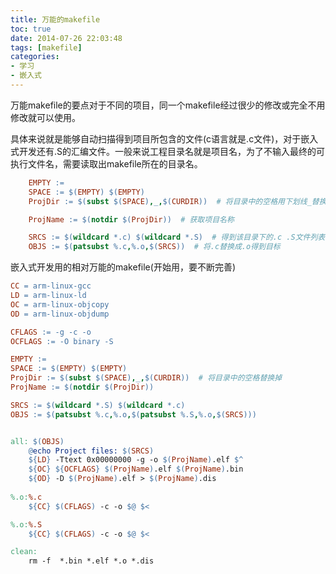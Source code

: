 ```yaml
---
title: 万能的makefile
toc: true
date: 2014-07-26 22:03:48
tags: [makefile]
categories:
- 学习
- 嵌入式
---
```

万能makefile的要点对于不同的项目，同一个makefile经过很少的修改或完全不用修改就可以使用。

具体来说就是能够自动扫描得到项目所包含的文件(c语言就是.c文件)，对于嵌入式开发还有.S的汇编文件。一般来说工程目录名就是项目名，为了不输入最终的可执行文件名，需要读取出makefile所在的目录名。
<!-- more -->
``` makefile
    EMPTY :=
    SPACE := $(EMPTY) $(EMPTY)
    ProjDir := $(subst $(SPACE),_,$(CURDIR))  # 将目录中的空格用下划线_替换掉

    ProjName := $(notdir $(ProjDir))  # 获取项目名称

    SRCS := $(wildcard *.c) $(wildcard *.S)  # 得到该目录下的.c .S文件列表
    OBJS := $(patsubst %.c,%.o,$(SRCS))  # 将.c替换成.o得到目标
```

嵌入式开发用的相对万能的makefile(开始用，要不断完善)

``` makefile
CC = arm-linux-gcc
LD = arm-linux-ld
OC = arm-linux-objcopy
OD = arm-linux-objdump

CFLAGS := -g -c -o
OCFLAGS := -O binary -S

EMPTY :=
SPACE := $(EMPTY) $(EMPTY)
ProjDir := $(subst $(SPACE),_,$(CURDIR))  # 将目录中的空格替换掉
ProjName := $(notdir $(ProjDir))

SRCS := $(wildcard *.S) $(wildcard *.c)
OBJS := $(patsubst %.c,%.o,$(patsubst %.S,%.o,$(SRCS)))


all: $(OBJS)
	@echo Project files: $(SRCS)
	${LD} -Ttext 0x00000000 -g -o $(ProjName).elf $^
	${OC} ${OCFLAGS} $(ProjName).elf $(ProjName).bin
	${OD} -D $(ProjName).elf > $(ProjName).dis
	
%.o:%.c
	${CC} $(CFLAGS) -c -o $@ $<

%.o:%.S
	${CC} $(CFLAGS) -c -o $@ $<

clean:
	rm -f  *.bin *.elf *.o *.dis
```
